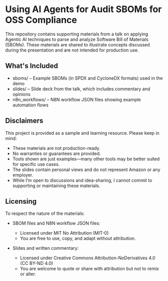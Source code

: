 # Using AI Agents for Audit SBOMs for OSS Compliance
This repository contains supporting materials from a talk on applying Agentic AI techniques to parse and analyze Software Bill of Materials (SBOMs). These materials are shared to illustrate concepts discussed during the presentation and are not intended for production use.

## What's Included
* sboms/ – Example SBOMs (in SPDX and CycloneDX formats) used in the demo
* slides/ – Slide deck from the talk, which includes commentary and opinions
* n8n_workflows/ – N8N workflow JSON files showing example automation flows

## Disclaimers
This project is provided as a sample and learning resource. Please keep in mind:

* These materials are not production-ready.
* No warranties or guarantees are provided.
* Tools shown are just examples—many other tools may be better suited for specific use cases.
* The slides contain personal views and do not represent Amazon or any employer.
* While I’m open to discussions and idea-sharing, I cannot commit to supporting or maintaining these materials.

## Licensing
To respect the nature of the materials:

* SBOM files and N8N workflow JSON files:
	* Licensed under MIT No Attribution (MIT-0)
	* You are free to use, copy, and adapt without attribution.

* Slides and written commentary:
	* Licensed under Creative Commons Attribution-NoDerivatives 4.0 (CC BY-ND 4.0)
	* You are welcome to quote or share with attribution but not to remix or alter.
